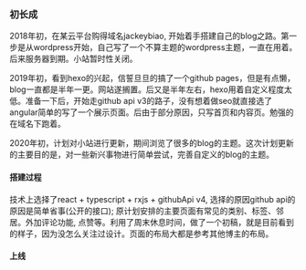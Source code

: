 ### 初长成
2018年初，在某云平台购得域名jackeybiao, 开始着手搭建自己的blog之路。第一步是从wordpress开始，自己写了一个不算主题的wordpress主题，一直在用着。后来服务器到期。小站暂时性关闭。

2019年初，看到hexo的兴起，信誓旦旦的搞了一个github pages，但是有点懒，blog一直都是半年一更。网站遂搁置。后又是半年左右，hexo用着自定义程度太低。准备一下后，开始走github api v3的路子，没有想着做seo就直接选了angular简单的写了一个展示页面。后由于部分原因，只写首页和内容页。勉强的在域名下跑着。

2020年初，计划对小站进行更新，期间浏览了很多的blog的主题。这次计划更新的主要目的是，对一些新兴事物进行简单尝试，完善自定义的blog的主题。

#### 搭建过程
技术上选择了react + typescript + rxjs + githubApi v4, 选择的原因github api的原因是简单省事(公开的接口); 原计划安排的主要页面有常见的类别、标签、邻居。外加评论功能, 点赞等。利用了周末休息时间，做了一个初稿，就是目前看到的样子，因为没怎么关注过设计。页面的布局大都是参考其他博主的布局。

#### 上线

